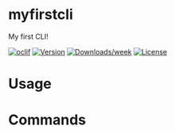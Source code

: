 myfirstcli
==========

My first CLI!

[![oclif](https://img.shields.io/badge/cli-oclif-brightgreen.svg)](https://oclif.io)
[![Version](https://img.shields.io/npm/v/myfirstcli.svg)](https://npmjs.org/package/myfirstcli)
[![Downloads/week](https://img.shields.io/npm/dw/myfirstcli.svg)](https://npmjs.org/package/myfirstcli)
[![License](https://img.shields.io/npm/l/myfirstcli.svg)](https://github.com/final/myfirstcli/blob/master/package.json)

<!-- toc -->
# Usage
<!-- usage -->
# Commands
<!-- commands -->
